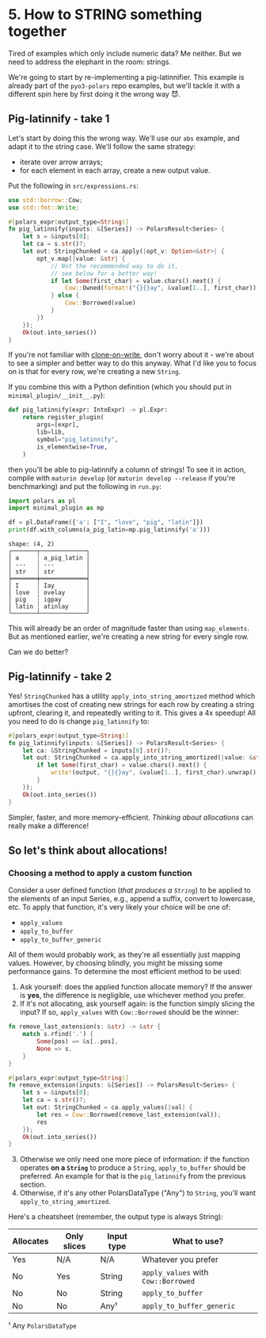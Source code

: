 # 5. How to STRING something together

Tired of examples which only include numeric data? Me neither.
But we need to address the elephant in the room: strings.

We're going to start by re-implementing a pig-latinnifier.
This example is already part of the `pyo3-polars` repo examples,
but we'll tackle it with a different spin here by first doing it
the wrong way 😈.

## Pig-latinnify - take 1

Let's start by doing this the wrong way.
We'll use our `abs` example, and adapt it to the
string case. We'll follow the same strategy:

- iterate over arrow arrays;
- for each element in each array, create a new output value.

Put the following in `src/expressions.rs`:

```Rust
use std::borrow::Cow;
use std::fmt::Write;

#[polars_expr(output_type=String)]
fn pig_latinnify(inputs: &[Series]) -> PolarsResult<Series> {
    let s = &inputs[0];
    let ca = s.str()?;
    let out: StringChunked = ca.apply(|opt_v: Option<&str>| {
        opt_v.map(|value: &str| {
            // Not the recommended way to do it,
            // see below for a better way!
            if let Some(first_char) = value.chars().next() {
                Cow::Owned(format!("{}{}ay", &value[1..], first_char))
            } else {
                Cow::Borrowed(value)
            }
        })
    });
    Ok(out.into_series())
}
```
If you're not familiar with [clone-on-write](https://doc.rust-lang.org/std/borrow/enum.Cow.html),
don't worry about it - we're about to see a simpler and better way to do this anyway.
What I'd like you to focus on is that for every row, we're creating a new `String`.

If you combine this with a Python definition (which you should put
in `minimal_plugin/__init__.py`):

```python
def pig_latinnify(expr: IntoExpr) -> pl.Expr:
    return register_plugin(
        args=[expr],
        lib=lib,
        symbol="pig_latinnify",
        is_elementwise=True,
    )
```
then you'll be able to pig-latinnify a column of strings! To see it
in action, compile with `maturin develop` (or `maturin develop --release`
if you're benchmarking) and put the following in `run.py`:

```python
import polars as pl
import minimal_plugin as mp

df = pl.DataFrame({'a': ["I", "love", "pig", "latin"]})
print(df.with_columns(a_pig_latin=mp.pig_latinnify('a')))
```
```
shape: (4, 2)
┌───────┬─────────────┐
│ a     ┆ a_pig_latin │
│ ---   ┆ ---         │
│ str   ┆ str         │
╞═══════╪═════════════╡
│ I     ┆ Iay         │
│ love  ┆ ovelay      │
│ pig   ┆ igpay       │
│ latin ┆ atinlay     │
└───────┴─────────────┘
```

This will already be an order of magnitude faster than using `map_elements`.
But as mentioned earlier, we're creating a new string for every single row.

Can we do better?

## Pig-latinnify - take 2

Yes! `StringChunked` has a utility `apply_into_string_amortized` method which amortises
the cost of creating new strings for each row by creating a string upfront,
clearing it, and repeatedly writing to it.
This gives a 4x speedup! All you need to do is change `pig_latinnify` to:

```Rust
#[polars_expr(output_type=String)]
fn pig_latinnify(inputs: &[Series]) -> PolarsResult<Series> {
    let ca: &StringChunked = inputs[0].str()?;
    let out: StringChunked = ca.apply_into_string_amortized(|value: &str, output: &mut String| {
        if let Some(first_char) = value.chars().next() {
            write!(output, "{}{}ay", &value[1..], first_char).unwrap()
        }
    });
    Ok(out.into_series())
}
```

Simpler, faster, and more memory-efficient.
_Thinking about allocations_ can really make a difference!

## So let's think about allocations!

### Choosing a method to apply a custom function

Consider a user defined function (_that produces a  `String`_) to be applied to the elements of an input Series, e.g., append a suffix, convert to lowercase, etc. To apply that function, it's very likely your choice will be one of:

- `apply_values`
- `apply_to_buffer`
- `apply_to_buffer_generic`

All of them would probably work, as they're all essentially just mapping values. However, by choosing blindly, you might be missing some performance gains. To determine the most efficient method to be used:  
1. Ask yourself: does the applied function allocate memory? If the answer is __yes__, the difference is negligible, use whichever method you prefer.  
2. If it's not allocating, ask yourself again: is the function simply slicing the input? If so, `apply_values` with `Cow::Borrowed` should be the winner:  
```rust
fn remove_last_extension(s: &str) -> &str {
    match s.rfind('.') {
        Some(pos) => &s[..pos],
        None => s,
    }
}

#[polars_expr(output_type=String)]
fn remove_extension(inputs: &[Series]) -> PolarsResult<Series> {
    let s = &inputs[0];
    let ca = s.str()?;
    let out: StringChunked = ca.apply_values(|val| {
        let res = Cow::Borrowed(remove_last_extension(val));
        res
    });
    Ok(out.into_series())
}
```
3. Otherwise we only need one more piece of information: if the function operates __on a `String`__ to produce a `String`, `apply_to_buffer` should be preferred. An example for that is the `pig_latinnify` from the previous section.
4. Otherwise, if it's any other PolarsDataType ("Any") to `String`, you'll want `apply_to_string_amortized`.

Here's a cheatsheet (remember, the output type is always String):

| Allocates | Only slices   | Input type | What to use?                          |
|-----------|---------------|------------|---------------------------------------|
| Yes       | N/A           | N/A        | Whatever you prefer                   |
| No        | Yes           | String     | `apply_values` with `Cow::Borrowed`   |
| No        | No            | String     | `apply_to_buffer`                     |
| No        | No            | Any¹       | `apply_to_buffer_generic`             |

¹ Any `PolarsDataType`
